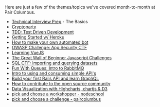 Here are just a few of the themes/topics we've covered month-to-month at Pair Columbus.

- [Technical Interview Prep](https://github.com/paircolumbus/technical-interview-prep) - The Basics
- [Cryptoparty](https://gist.github.com/jaybobo/7d5bf8d0f5835c5c4b57c5f73a294fb5)
- [TDD: Test Driven Development](https://gist.github.com/jaybobo/cf45ff94da98c026f5c14f418cbb162f)
- [Getting Started w/ Heroku](https://gist.github.com/jaybobo/85b85bbf8a15787bb6e98114b5738e65)
- [How to make your own automated bot](https://gist.github.com/jaybobo/bb4160e3d6534a187d30ba1592dc67ab)
- [OWASP Challenge: App Security CTF](https://gist.github.com/jaybobo/fff477e0434c8623129e6ba3628d5789)
- [Learning VueJS](https://gist.github.com/jaybobo/a2260fbd2c2b840193438dbd92733813)
- [The Great Wall of Beginner Javascript Challenges](https://github.com/paircolumbus/js-drills)
- [SQL CTF: Importing and querying datasets](https://gist.github.com/jaybobo/1157fff2e7d0386f7604c7554b6df8ea)
- [Fun With Queues: Intro to RabbitMQ](https://gist.github.com/jaybobo/ddbb6d46cf0549b488eff2ade1203227)
- [Intro to using and consuming simple API's](https://gist.github.com/jaybobo/abfff427480d329f00f7e9aedcc29004)
- [Build your first Rails API and learn GraphQL](https://github.com/paircolumbus/build-an-api)
- [How to contribute to the open source community](https://gist.github.com/jaybobo/f38650c46f6fa5d517f1bbe0a44ed62f)
- [Data Visualization with Highcharts, chartjs & D3](https://gist.github.com/jaybobo/06fc4b5c6e72d39d6f246e45b88a9416)
- [pick and choose a workshopper - nodeschool](http://nodeschool.io)
- [pick and choose a challenge - paircolumbus](http://paircolumbus.org/challenges/)

